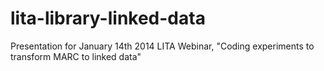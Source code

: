 lita-library-linked-data
========================

Presentation for January 14th 2014 LITA Webinar, "Coding experiments to transform MARC to linked data" 
